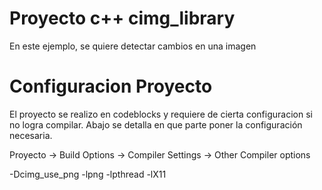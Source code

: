# Proyecto c++ cimg_library

En este ejemplo, se quiere detectar cambios en una imagen

# Configuracion Proyecto

El proyecto se realizo en codeblocks y requiere de cierta configuracion si no logra compilar.
Abajo se detalla en que parte poner la configuración necesaria.

Proyecto -> Build Options -> Compiler Settings -> Other Compiler options

-Dcimg_use_png -lpng -lpthread -lX11
